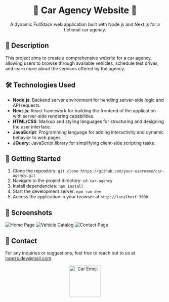 <div align="center">
  <h1>🚗 Car Agency Website 🚙</h1>
  <p>A dynamic FullStack web application built with Node.js and Next.js for a fictional car agency.</p>
</div>

## 📄 Description
This project aims to create a comprehensive website for a car agency, allowing users to browse through available vehicles, schedule test drives, and learn more about the services offered by the agency.

## 🛠️ Technologies Used
- **Node.js**: Backend server environment for handling server-side logic and API requests.
- **Next.js**: React framework for building the frontend of the application with server-side rendering capabilities.
- **HTML/CSS**: Markup and styling languages for structuring and designing the user interface.
- **JavaScript**: Programming language for adding interactivity and dynamic behavior to web pages.
- **JQuery**: JavaScript library for simplifying client-side scripting tasks.

## 🚀 Getting Started
1. Clone the repository: `git clone https://github.com/your-username/car-agency.git`
2. Navigate to the project directory: `cd car-agency`
3. Install dependencies: `npm install`
4. Start the development server: `npm run dev`
5. Access the application in your browser at `http://localhost:3000`

## 📸 Screenshots
![Home Page](/screenshots/home.png)
![Vehicle Catalog](/screenshots/catalog.png)
![Contact Page](/screenshots/contact.png)


## 📧 Contact
For any inquiries or suggestions, feel free to reach out to us at [lopezs.dev@mail.com](mailto:lopezs.dev@mail.com).

<div align="center">
  <img src="https://emojipedia-us.s3.dualstack.us-west-1.amazonaws.com/thumbs/240/apple/285/automobile_1f697.png" alt="Car Emoji" width="100px">
</div>
